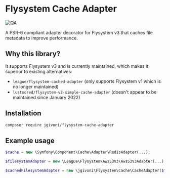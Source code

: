# Flysystem Cache Adapter

![QA](https://github.com/jgivoni/flysystem-cache-adapter/actions/workflows/ci.yml/badge.svg)

A PSR-6 compliant adapter decorator for Flysystem v3 that caches file metadata to improve performance.

## Why this library?

It supports Flysystem v3 and is currently maintained, which makes it superior to existing alternatives:

- `league/flysystem-cached-adapter` (only supports Flysystem v1 which is no longer maintained)
- `lustmored/flysystem-v2-simple-cache-adapter` (doesn't appear to be maintained since January 2022)

## Installation

```bash
composer require jgivoni/flysystem-cache-adapter
```

## Example usage

```php
$cache = new \Symfony\Component\Cache\Adapter\RedisAdapter(...);

$filesystemAdapter = new \League\Flysystem\AwsS3V3\AwsS3V3Adapter(...);

$cachedFilesystemAdapter = new \jgivoni\Flysysten\Cache\CacheAdapter($filesystemAdapter, $cache);
```
